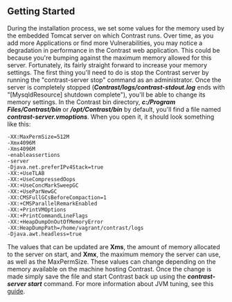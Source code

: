 <!--
title: "Configuring Embedded Tomcat Instance"
description: "Guidelines for configuring the embedded Tomcat instance of TeamServer"
tags: "Tomcat Java performance tuning hotspot"
-->

## Getting Started
During the installation process, we set some values for the memory used by the embedded Tomcat server on which Contrast runs. Over time, as you add more Applications or find more Vulnerabilities, you may notice a degradation in performance in the Contrast web application. This could be because you're bumping against the maximum memory allowed for this server. Fortunately, its fairly straight forward to increase your memory settings.
The first thing you'll need to do is stop the Contrast server by running the "contrast-server stop" command as an administrator. 
Once the server is completely stopped (***Contrast/logs/contrast-stdout.log*** ends with "[MysqldResource] shutdown complete"), you'll be able to change its memory settings. In the Contrast bin directory, ***c:/Program Files/Contrast/bin*** or ***/opt/Contrast/bin*** by default, you'll find a file named ***contrast-server.vmoptions***. When you open it, it should look something like this: 
````
-XX:MaxPermSize=512M
-Xmx4096M
-Xms4096M
-enableassertions
-server
-Djava.net.preferIPv4Stack=true
-XX:+UseTLAB
-XX:+UseCompressedOops
-XX:+UseConcMarkSweepGC
-XX:+UseParNewGC
-XX:CMSFullGCsBeforeCompaction=1
-XX:+CMSParallelRemarkEnabled
-XX:+PrintVMOptions
-XX:+PrintCommandLineFlags
-XX:+HeapDumpOnOutOfMemoryError
-XX:HeapDumpPath=/home/vagrant/contrast/logs
-Djava.awt.headless=true
````
The values that can be updated are **Xms**, the amount of memory allocated to the server on start, and **Xmx**, the maximum memory the server can use, as well as the MaxPermSize. These values can change depending on the memory available on the machine hosting Contrast. Once the change is made simply save the file and start Contrast back up using the ***contrast-server start*** command. For more information about JVM tuning, see this [guide](http://www.oracle.com/technetwork/articles/java/vmoptions-jsp-140102.html).
